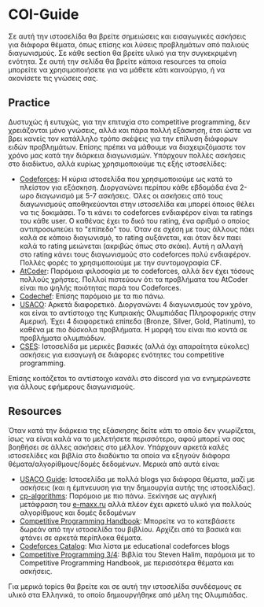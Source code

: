 # COI-Guide
Σε αυτή την ιστοσελίδα θα βρείτε σημειώσεις και εισαγωγικές ασκήσεις για διάφορα θέματα, όπως επίσης και λύσεις προβλημάτων από παλιούς διαγωνισμούς. Σε κάθε section θα βρείτε υλικό για την συγκεκριμένη ενότητα. Σε αυτή την σελίδα θα βρείτε κάποια resources τα οποία μπορείτε να χρησιμοποιήσετε για να μάθετε κάτι καινούργιο, ή να ακονίσετε τις γνώσεις σας.

## Practice
Δυστυχώς ή ευτυχώς, για την επιτυχία στο competitive programming, δεν χρειάζονται μόνο γνώσεις, αλλά και πάρα πολλή εξάσκηση, έτσι ώστε να βρει κανείς τον κατάλληλο τρόπο σκέψεις για την επίλυση διάφορων ειδών προβλημάτων. Επίσης πρέπει να μάθουμε να διαχειριζόμαστε τον χρόνο μας κατά την διάρκεια διαγωνισμών. Υπάρχουν πολλές ασκήσεις στο διαδίκτυο, αλλά κυρίως χρησιμοποιούμε τις εξής ιστοσελίδες:

- [Codeforces](https://codeforces.com): Η κύρια ιστοσελίδα που χρησιμοποιούμε ως κατά το πλείστον για εξάσκηση. Διοργανώνει περίπου κάθε εβδομάδα ένα 2-ωρο διαγωνισμό με 5-7 ασκήσεις. Όλες οι ασκήσεις από τους διαγωνισμούς αποθηκεύονται στην ιστοσελίδα και μπορεί όποιος θέλει να τις δοκιμάσει. Το τι κάνει το codeforces ενδιαφέρον είναι τα ratings του κάθε user. Ο καθένας έχει το δικό του rating, ένα αριθμό ο οποίος αντιπροσωπεύει τo "επίπεδο" του. Όταν σε σχέση με τους άλλους πάει καλά σε κάποιο διαγωνισμό, το rating αυξάνεται, και όταν δεν παει καλά το rating μειώνεται (ακριβώς όπως στο σκάκι). Αυτή η αλλαγή στο rating κάνει τους διαγωνισμούς στο codeforces πολύ ενδιαφέρον. Πολλές φορές το χρησιμοποιούμε με την συντομογραφία CF.
- [AtCoder](https://atcoder.jp): Παρόμοια φιλοσοφία με το codeforces, αλλά δεν έχει τόσους πολλούς χρήστες. Πολλοί πιστεύουν ότι τα προβλήματα του AtCoder είναι πιο ψηλής ποιότητας παρά του Codeforces.
- [Codechef](https://codechef.com): Επίσης παρόμοιο με τα πιο πάνω.
- [USACO](http://usaco.org): Αρκετά διαφορετικό. Διοργανώνει 4 διαγωνισμούς τον χρόνο, και είναι το αντίστοιχο της Κυπριακής Ολυμπιάδας Πληροφορικής στην Αμερική. Έχει 4 διαφορετικά επίπεδα (Bronze, Silver, Gold, Platinum), το καθένα με πιο δύσκολα προβλήματα. Η μορφή του είναι πιο κοντά σε προβλήματα ολυμπιάδων.
- [CSES](https://cses.fi/problemset): Ιστοσελίδα με μερικές βασικές (αλλά όχι απαραίτητα εύκολες) ασκήσεις για εισαγωγή σε διάφορες ενότητες του competitive programming.

Επίσης κοιτάζεται το αντίστοιχο κανάλι στο discord για να ενημερώνεστε για άλλους εφήμερους διαγωνισμούς.

## Resources
Όταν κατά την διάρκεια της εξάσκησης δείτε κάτι το οποίο δεν γνωρίζεται, ίσως να είναι καλά να το μελετήσετε περισσότερο, αφού μπορεί να σας βοηθήσει σε άλλες ασκήσεις στο μέλλον.
Υπάρχουν αρκετά καλές ιστοσελίδες και βιβλία στο διαδύκτιο τα οποία να εξηγούν διάφορα θέματα/αλγορίθμους/δομές δεδομένων. 
Μερικά από αυτά είναι:

- [USACO Guide](https://usaco.guide): Ιστοσελίδα με πολλά blogs για διάφορα θέματα, μαζί με ασκήσεις (και η έμπνευυση για την δημιουργία αυτής της ιστοσελίδας).
- [cp-algorithms](https://cp-algorithms.com/): Παρόμοιο με πιο πάνω. Ξεκίνησε ως αγγλική μετάφραση του [e-maxx.ru](http://e-maxx.ru/) αλλά πλέον έχει αρκετό υλικό για πολλούς αλγορίθμους και δομές δεδομένων
- [Competitive Programming Handbook](https://cses.fi/book/index.php): Μπορείτε να το κατεβάσετε δωρεάν από την ιστοσελίδα του βιβλίου. Αρχίζει από τα βασικά και φτάνει σε αρκετά περίπλοκα θέματα.
- [Codeforces Catalog](https://codeforces.com/catalog): Μια λίστα με educational codeforces blogs
- [Competitive Programming 3/4](https://cpbook.net/): Βιβλία του Steven Halim, παρόμοια με το Competitive Programming Handbook, με περισσότερα θέματα και ασκήσεις.  

Για μερικά topics θα βρείτε και σε αυτή την ιστοσελίδα συνδέσμους σε υλικό στα Ελληνικά, το οποίο δημιουργήθηκε από μέλη της Ολυμπιάδας.

